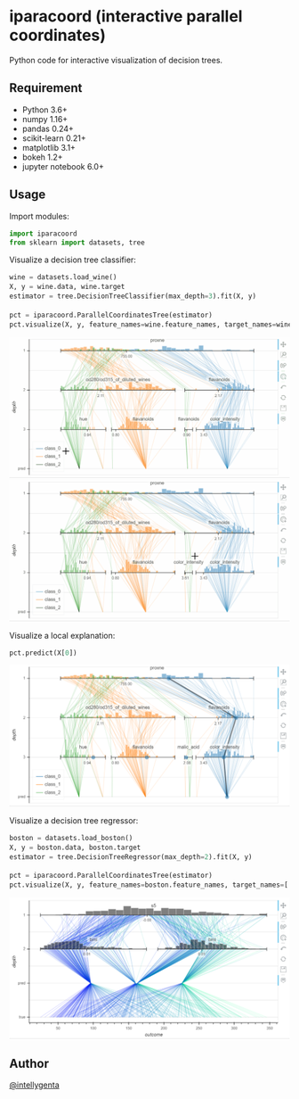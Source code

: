 # iparacoord (**i**nteractive **para**llel **coord**inates)

Python code for interactive visualization of decision trees.

## Requirement

* Python 3.6+
* numpy 1.16+
* pandas 0.24+
* scikit-learn 0.21+
* matplotlib 3.1+
* bokeh 1.2+
* jupyter notebook 6.0+

## Usage

Import modules:
```python
import iparacoord
from sklearn import datasets, tree
```

Visualize a decision tree classifier:
```python
wine = datasets.load_wine()
X, y = wine.data, wine.target
estimator = tree.DecisionTreeClassifier(max_depth=3).fit(X, y)

pct = iparacoord.ParallelCoordinatesTree(estimator)
pct.visualize(X, y, feature_names=wine.feature_names, target_names=wine.target_names)
```
![](screenshots/wine_mouseover.gif)
![](screenshots/wine_scroll.gif)

Visualize a local explanation:
```python
pct.predict(X[0])
```
![](screenshots/wine_predict.png)

Visualize a decision tree regressor:
```python
boston = datasets.load_boston()
X, y = boston.data, boston.target
estimator = tree.DecisionTreeRegressor(max_depth=2).fit(X, y)

pct = iparacoord.ParallelCoordinatesTree(estimator)
pct.visualize(X, y, feature_names=boston.feature_names, target_names=['MEDV'])
```
![](screenshots/boston.png)

## Author

[@intellygenta](https://twitter.com/intellygenta)